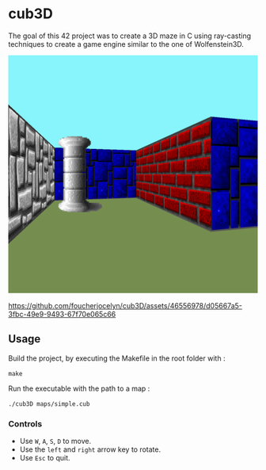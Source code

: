 # cub3D

The goal of this 42 project was to create a 3D maze in C using ray-casting techniques to create a game engine similar to the one of Wolfenstein3D.

<img src="./example.png" alt="example picture" style="width: 600px; height: 480px">


https://github.com/foucherjocelyn/cub3D/assets/46556978/d05667a5-3fbc-49e9-9493-67f70e065c66


## Usage

Build the project, by executing the Makefile in the root folder with :

```
make
```

Run the executable with the path to a map :

```
./cub3D maps/simple.cub
```

### Controls

- Use ``W``, ``A``, ``S``, ``D`` to move.
- Use the ``left`` and ``right`` arrow key to rotate.
- Use ``Esc`` to quit.
